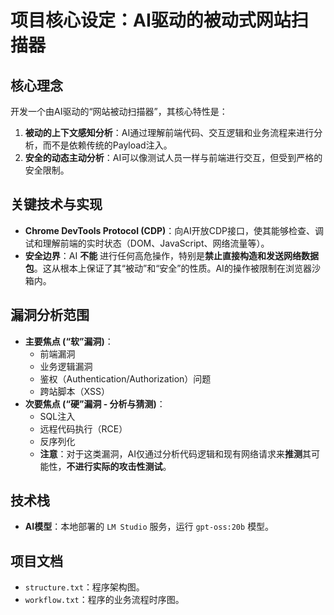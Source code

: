 # 项目核心设定：AI驱动的被动式网站扫描器

## 核心理念
开发一个由AI驱动的“网站被动扫描器”，其核心特性是：
1.  **被动的上下文感知分析**：AI通过理解前端代码、交互逻辑和业务流程来进行分析，而不是依赖传统的Payload注入。
2.  **安全的动态主动分析**：AI可以像测试人员一样与前端进行交互，但受到严格的安全限制。

## 关键技术与实现
- **Chrome DevTools Protocol (CDP)**：向AI开放CDP接口，使其能够检查、调试和理解前端的实时状态（DOM、JavaScript、网络流量等）。
- **安全边界**：AI **不能** 进行任何高危操作，特别是**禁止直接构造和发送网络数据包**。这从根本上保证了其“被动”和“安全”的性质。AI的操作被限制在浏览器沙箱内。

## 漏洞分析范围
- **主要焦点 (“软”漏洞)**：
    - 前端漏洞
    - 业务逻辑漏洞
    - 鉴权（Authentication/Authorization）问题
    - 跨站脚本（XSS）
- **次要焦点 (“硬”漏洞 - 分析与猜测)**：
    - SQL注入
    - 远程代码执行（RCE）
    - 反序列化
    - **注意**：对于这类漏洞，AI仅通过分析代码逻辑和现有网络请求来**推测**其可能性，**不进行实际的攻击性测试**。

## 技术栈
- **AI模型**：本地部署的 `LM Studio` 服务，运行 `gpt-oss:20b` 模型。

## 项目文档
- `structure.txt`：程序架构图。
- `workflow.txt`：程序的业务流程时序图。
